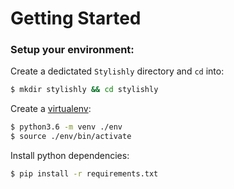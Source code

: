 # Getting Started

### Setup your environment:

Create a dedictated `Stylishly` directory and `cd` into:

```sh
$ mkdir stylishly && cd stylishly
```

Create a [virtualenv](https://docs.python.org/3/library/venv.html):

```sh
$ python3.6 -m venv ./env
$ source ./env/bin/activate
```

Install python dependencies:

```sh
$ pip install -r requirements.txt
```
